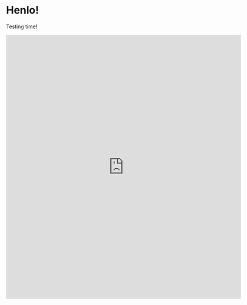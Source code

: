 # Henlo!
Testing time!

<iframe src="https://docs.google.com/forms/d/e/1FAIpQLSfSPUdmnDZ_pzjrAfuHGALF5ogd8g_0-0rG-ea-n00ir9jR4A/viewform?embedded=true" width="640" height="719" frameborder="0" marginheight="0" marginwidth="0">Loading…</iframe>
